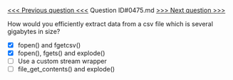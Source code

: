 [<<< Previous question <<<](0474.md)  Question ID#0475.md  [>>> Next question >>>](0476.md) 

How would you efficiently extract data from a csv file which is several gigabytes in size?

- [x] fopen() and fgetcsv()
- [x] fopen(), fgets() and explode()
- [ ] Use a custom stream wrapper
- [ ] file_get_contents() and explode()
